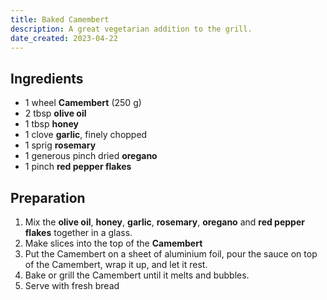 ```yaml
---
title: Baked Camembert
description: A great vegetarian addition to the grill.
date_created: 2023-04-22
---
```


## Ingredients

- 1 wheel **Camembert** (250 g)
- 2 tbsp **olive oil**
- 1 tbsp **honey**
- 1 clove **garlic**, finely chopped
- 1 sprig **rosemary**
- 1 generous pinch dried **oregano**
- 1 pinch **red pepper flakes**

## Preparation

1. Mix the **olive oil**, **honey**, **garlic**, **rosemary**, **oregano** and **red pepper flakes** together in a glass.
2. Make slices into the top of the **Camembert**
3. Put the Camembert on a sheet of aluminium foil, pour the sauce on top of the Camembert, wrap it up, and let it rest.
4. Bake or grill the Camembert until it melts and bubbles.
5. Serve with fresh bread